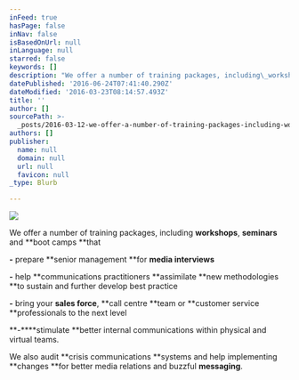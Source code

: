 ```yaml
---
inFeed: true
hasPage: false
inNav: false
isBasedOnUrl: null
inLanguage: null
starred: false
keywords: []
description: "We offer a number of training packages, including\_workshops,\_seminars\_and\_boot camps that"
datePublished: '2016-06-24T07:41:40.290Z'
dateModified: '2016-03-23T08:14:57.493Z'
title: ''
author: []
sourcePath: >-
  _posts/2016-03-12-we-offer-a-number-of-training-packages-including-workshops.md
authors: []
publisher:
  name: null
  domain: null
  url: null
  favicon: null
_type: Blurb

---
```

![](https://the-grid-user-content.s3-us-west-2.amazonaws.com/8fe90fe0-9d34-4647-8f36-8028022af8ae.jpg)

We offer a number of training packages, including **workshops**, **seminars** and **boot camps **that

**-** prepare **senior management **for **media interviews**

**-** help **communications practitioners **assimilate **new methodologies **to sustain and further develop best practice

**-** bring your **sales force**, **call centre **team or **customer service **professionals to the next level

**-****stimulate **better internal communications within physical and virtual teams.  

We also audit **crisis communications **systems and help implementing **changes **for better media relations and buzzful **messaging**.